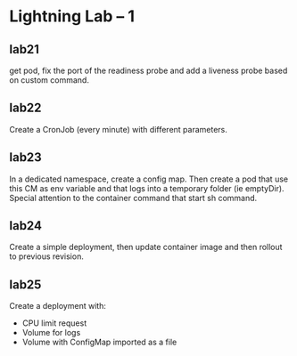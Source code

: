 Lightning Lab – 1
===============

lab21
---------------

get pod, fix the port of the readiness probe and add a liveness probe based on custom command.

lab22
---------------

Create a CronJob (every minute) with different parameters. 

lab23
---------------

In a dedicated namespace, create a config map.
Then create a pod that use this CM as env variable and that logs into a temporary folder (ie emptyDir).
Special attention to the container command that start sh command.

lab24
---------------

Create a simple deployment, then update container image and then rollout to previous revision.

lab25
---------------

Create a deployment with:
* CPU limit request
* Volume for logs
* Volume with ConfigMap imported as a file
